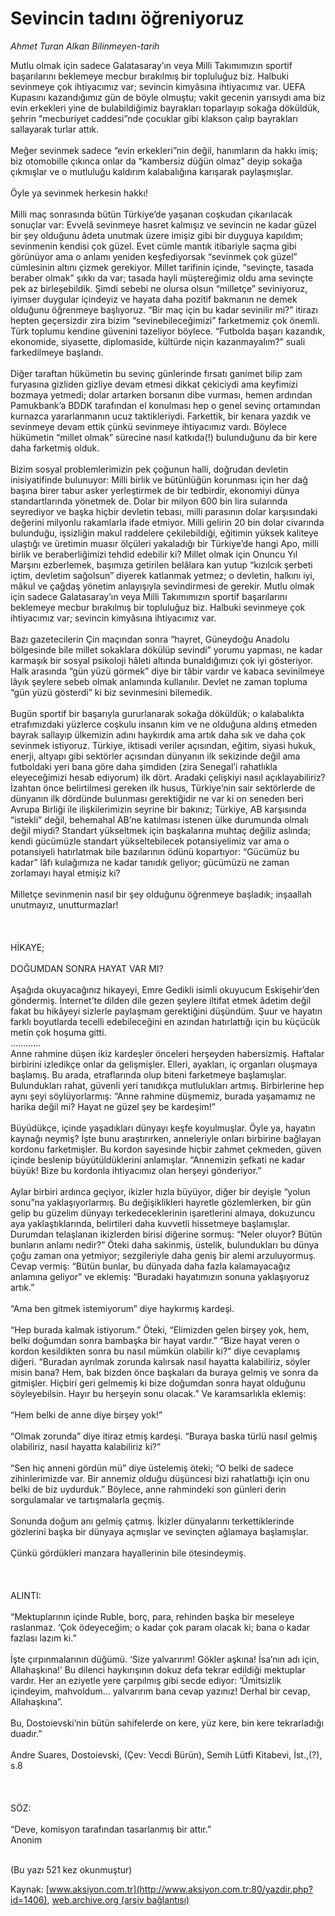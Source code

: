 # Sevincin tadını öğreniyoruz

*Ahmet Turan Alkan Bilinmeyen-tarih*

<div>
 <p>
  <font>
   Mutlu olmak için sadece Galatasaray’ın veya Milli Takımımızın sportif başarılarını beklemeye mecbur bırakılmış bir topluluğuz biz. Halbuki sevinmeye çok ihtiyacımız var; sevincin kimyâsına ihtiyacımız var. UEFA Kupasını kazandığımız gün de böyle olmuştu; vakit gecenin yarısıydı ama biz evin erkekleri yine de bulabildiğimiz bayrakları toparlayıp sokağa döküldük, şehrin “mecburiyet caddesi”nde çocuklar gibi klakson çalıp bayrakları sallayarak turlar attık.
   <br/>
   <br/>
   Meğer sevinmek sadece “evin erkekleri”nin değil, hanımların da hakkı imiş; biz otomobille çıkınca onlar da “kambersiz düğün olmaz” deyip sokağa çıkmışlar ve o mutluluğu kaldırım kalabalığına karışarak paylaşmışlar.
   <br/>
   <br/>
   Öyle ya sevinmek herkesin hakkı!
   <br/>
   <br/>
   Milli maç sonrasında bütün Türkiye’de yaşanan coşkudan çıkarılacak sonuçlar var: Evvelâ sevinmeye hasret kalmışız ve sevincin ne kadar güzel bir şey olduğunu âdeta unutmak üzere imişiz gibi bir duyguya kapıldım; sevinmenin kendisi çok güzel. Evet cümle mantık itibariyle saçma gibi görünüyor ama o anlamı yeniden keşfediyorsak “sevinmek çok güzel” cümlesinin altını çizmek gerekiyor. Millet tarifinin içinde, “sevinçte, tasada beraber olmak” şıkkı da var; tasada hayli müştereğimiz oldu ama sevinçte pek az birleşebildik. Şimdi sebebi ne olursa olsun “milletçe” seviniyoruz, iyimser duygular içindeyiz ve hayata daha pozitif bakmanın ne demek olduğunu öğrenmeye başlıyoruz. “Bir maç için bu kadar sevinilir mi?” itirazı hepten geçersizdir zira bizim “sevinebileceğimizi” farketmemiz çok önemli. Türk toplumu kendine güvenini tazeliyor böylece. “Futbolda başarı kazandık, ekonomide, siyasette, diplomaside, kültürde niçin kazanmayalım?” suali farkedilmeye başlandı.
   <br/>
   <br/>
   Diğer taraftan hükümetin bu sevinç günlerinde fırsatı ganimet bilip zam furyasına gizliden gizliye devam etmesi dikkat çekiciydi ama keyfimizi bozmaya yetmedi; dolar artarken borsanın dibe vurması, hemen ardından Pamukbank’a BDDK tarafından el konulması hep o genel sevinç ortamından kurnazca yararlanmanın ucuz taktikleriydi. Farkettik, bir kenara yazdık ve sevinmeye devam ettik çünkü sevinmeye ihtiyacımız vardı. Böylece hükümetin “millet olmak” sürecine nasıl katkıda(!) bulunduğunu da bir kere daha farketmiş olduk.
   <br/>
   <br/>
   Bizim sosyal problemlerimizin pek çoğunun halli, doğrudan devletin inisiyatifinde bulunuyor: Milli birlik ve bütünlüğün korunması için her dağ başına birer tabur asker yerleştirmek de bir tedbirdir, ekonomiyi dünya standartlarında yönetmek de. Dolar bir milyon 600 bin lira sularında seyrediyor ve başka hiçbir devletin tebası, milli parasının dolar karşısındaki değerini milyonlu rakamlarla ifade etmiyor. Milli gelirin 20 bin dolar civarında bulunduğu, işsizliğin makul raddelere çekilebildiği, eğitimin yüksek kaliteye ulaştığı ve üretimin muasır ölçüleri yakaladığı bir Türkiye’de hangi Apo, milli birlik ve beraberliğimizi tehdid edebilir ki? Millet olmak için Onuncu Yıl Marşını ezberlemek, başımıza getirilen belâlara kan yutup “kızılcık şerbeti içtim, devletim sağolsun” diyerek katlanmak yetmez; o devletin, halkını iyi, mâkul ve çağdaş yönetim anlayışıyla sevindirmesi de gerekir. Mutlu olmak için sadece Galatasaray’ın veya Milli Takımımızın sportif başarılarını beklemeye mecbur bırakılmış bir topluluğuz biz. Halbuki sevinmeye çok ihtiyacımız var; sevincin kimyâsına ihtiyacımız var.
   <br/>
   <br/>
   Bazı gazetecilerin Çin maçından sonra “hayret, Güneydoğu Anadolu bölgesinde bile millet sokaklara dökülüp sevindi” yorumu yapması, ne kadar karmaşık bir sosyal psikoloji hâleti altında bunaldığımızı çok iyi gösteriyor. Halk arasında “gün yüzü görmek” diye bir tâbir vardır ve kabaca sevinilmeye lâyık şeylere sebeb olmak anlamında kullanılır. Devlet ne zaman topluma “gün yüzü gösterdi” ki biz sevinmesini bilemedik.
   <br/>
   <br/>
   Bugün sportif bir başarıyla gururlanarak sokağa döküldük; o kalabalıkta etrafımızdaki yüzlerce coşkulu insanın kim ve ne olduğuna aldırış etmeden bayrak sallayıp ülkemizin adını haykırdık ama artık daha sık ve daha çok sevinmek istiyoruz. Türkiye, iktisadi veriler açısından, eğitim, siyasi hukuk, enerji, altyapı gibi sektörler açısından dünyanın ilk sekizinde değil ama futboldaki yeri bana göre daha şimdiden (zira Senegal’i rahatlıkla eleyeceğimizi hesab ediyorum) ilk dört. Aradaki çelişkiyi nasıl açıklayabiliriz? İzahtan önce belirtilmesi gereken ilk husus, Türkiye’nin sair sektörlerde de dünyanın ilk dördünde bulunması gerektiğidir ne var ki on seneden beri Avrupa Birliği ile ilişkilerimizin seyrine bir bakınız; Türkiye, AB karşısında “istekli” değil, behemahal AB’ne katılması istenen ülke durumunda olmalı değil miydi? Standart yükseltmek için başkalarına muhtaç değiliz aslında; kendi gücümüzle standart yükseltebilecek potansiyelimiz var ama o potansiyeli hatırlatmak bile bazılarının ödünü kopartıyor: “Gücümüz bu kadar” lâfı kulağımıza ne kadar tanıdık geliyor; gücümüzü ne zaman zorlamayı hayal etmişiz ki?
   <br/>
   <br/>
   Milletçe sevinmenin nasıl bir şey olduğunu öğrenmeye başladık; inşaallah unutmayız, unutturmazlar!
   <br/>
   <br/>
   <br/>
   <br/>
   HİKAYE;
   <br/>
   <br/>
   DOĞUMDAN SONRA HAYAT VAR MI?
   <br/>
   <br/>
   Aşağıda okuyacağınız hikayeyi, Emre Gedikli isimli okuyucum Eskişehir’den göndermiş. İnternet’te dilden dile gezen şeylere iltifat etmek âdetim değil fakat bu hikâyeyi sizlerle paylaşmam gerektiğini düşündüm. Şuur ve hayatın farklı boyutlarda tecelli edebileceğini en azından hatırlattığı için bu küçücük metin çok hoşuma gitti.
   <br/>
   ............
   <br/>
   Anne rahmine düşen ikiz kardeşler önceleri herşeyden habersizmiş. Haftalar birbirini izledikçe onlar da gelişmişler. Elleri, ayakları, iç organları oluşmaya başlamış. Bu arada, etraflarında olup biteni farketmeye başlamışlar. Bulundukları rahat, güvenli yeri tanıdıkça mutlulukları artmış. Birbirlerine hep aynı şeyi söylüyorlarmış: “Anne rahmine düşmemiz, burada yaşamamız ne harika değil mi? Hayat ne güzel şey be kardeşim!”
   <br/>
   <br/>
   Büyüdükçe, içinde yaşadıkları dünyayı keşfe koyulmuşlar. Öyle ya, hayatın kaynağı neymiş? İşte bunu araştırırken, anneleriyle onları birbirine bağlayan kordonu farketmişler. Bu kordon sayesinde hiçbir zahmet çekmeden, güven içinde beslenip büyütüldüklerini anlamışlar. “Annemizin şefkati ne kadar büyük! Bize bu kordonla ihtiyacımız olan herşeyi gönderiyor.”
   <br/>
   <br/>
   Aylar birbiri ardınca geçiyor, ikizler hızla büyüyor, diğer bir deyişle “yolun sonu”na yaklaşıyorlarmış. Bu değişiklikleri hayretle gözlemlerken, bir gün gelip bu güzelim dünyayı terkedeceklerinin işaretlerini almaya, dokuzuncu aya yaklaştıklarında, belirtileri daha kuvvetli hissetmeye başlamışlar. Durumdan telaşlanan ikizlerden birisi diğerine sormuş: “Neler oluyor? Bütün bunların anlamı nedir?” Öteki daha sakinmiş, üstelik, bulundukları bu dünya çoğu zaman ona yetmiyor; sezgileriyle daha geniş bir alemi arzuluyormuş. Cevap vermiş: “Bütün bunlar, bu dünyada daha fazla kalamayacağız anlamına geliyor” ve eklemiş: “Buradaki hayatımızın sonuna yaklaşıyoruz artık.”
   <br/>
   <br/>
   “Ama ben gitmek istemiyorum” diye haykırmış kardeşi.
   <br/>
   <br/>
   “Hep burada kalmak istiyorum.” Öteki, “Elimizden gelen birşey yok, hem, belki doğumdan sonra bambaşka bir hayat vardır.” “Bize hayat veren o kordon kesildikten sonra bu nasıl mümkün olabilir ki?” diye cevaplamış diğeri. “Buradan ayrılmak zorunda kalırsak nasıl hayatta kalabiliriz, söyler misin bana? Hem, bak bizden önce başkaları da buraya gelmiş ve sonra da gitmişler. Hiçbiri geri gelmemiş ki bize doğumdan sonra hayat olduğunu söyleyebilsin. Hayır bu herşeyin sonu olacak.” Ve karamsarlıkla eklemiş:
   <br/>
   <br/>
   “Hem belki de anne diye birşey yok!”
   <br/>
   <br/>
   “Olmak zorunda” diye itiraz etmiş kardeşi. “Buraya baska türlü nasıl gelmiş olabiliriz, nasıl hayatta kalabiliriz ki?”
   <br/>
   <br/>
   “Sen hiç anneni gördün mü” diye üstelemiş öteki; “O belki de sadece zihinlerimizde var. Bir annemiz olduğu düşüncesi bizi rahatlattığı için onu belki de biz uydurduk.” Böylece, anne rahmindeki son günleri derin sorgulamalar ve tartışmalarla geçmiş.
   <br/>
   <br/>
   Sonunda doğum anı gelmiş çatmış. İkizler dünyalarını terkettiklerinde gözlerini başka bir dünyaya açmışlar ve sevinçten ağlamaya başlamışlar.
   <br/>
   <br/>
   Çünkü gördükleri manzara hayallerinin bile ötesindeymiş.
   <br/>
   <br/>
   <br/>
   <br/>
   ALINTI:
   <br/>
   <br/>
   “Mektuplarının içinde Ruble, borç, para, rehinden başka bir meseleye raslanmaz. ‘Çok ödeyeceğim; o kadar çok param olacak ki; bana o kadar fazlası lazım ki.”
   <br/>
   <br/>
   İşte çırpınmalarının düğümü. ‘Size yalvarırım! Gökler aşkına! İsa’nın adı için, Allahaşkına!’ Bu dilenci haykırışının dokuz defa tekrar edildiği mektuplar vardır. Her an eziyetle yere çarpılmış gibi secde ediyor: ‘Ümitsizlik içindeyim, mahvoldum... yalvarırım bana cevap yazınız! Derhal bir cevap, Allahaşkına”.
   <br/>
   <br/>
   Bu, Dostoievski’nin bütün sahifelerde on kere, yüz kere, bin kere tekrarladığı duadır.”
   <br/>
   <br/>
   Andre Suares, Dostoievski, (Çev: Vecdi Bürün), Semih Lütfi Kitabevi, İst.,(?), s.8
   <br/>
   <br/>
   <br/>
   <br/>
   SÖZ:
   <br/>
   <br/>
   “Deve, komisyon tarafından tasarlanmış bir attır.”
   <br/>
   Anonim
   <br/>
   <br/>
  </font>
 </p>
 <p>
  <font>
   (Bu yazı 521 kez okunmuştur)
  </font>
 </p>
</div>


Kaynak: [www.aksiyon.com.tr](http://www.aksiyon.com.tr:80/yazdir.php?id=1406), [web.archive.org (arşiv bağlantısı)](http://web.archive.org/web/20050301160654/http://www.aksiyon.com.tr:80/yazdir.php?id=1406)
